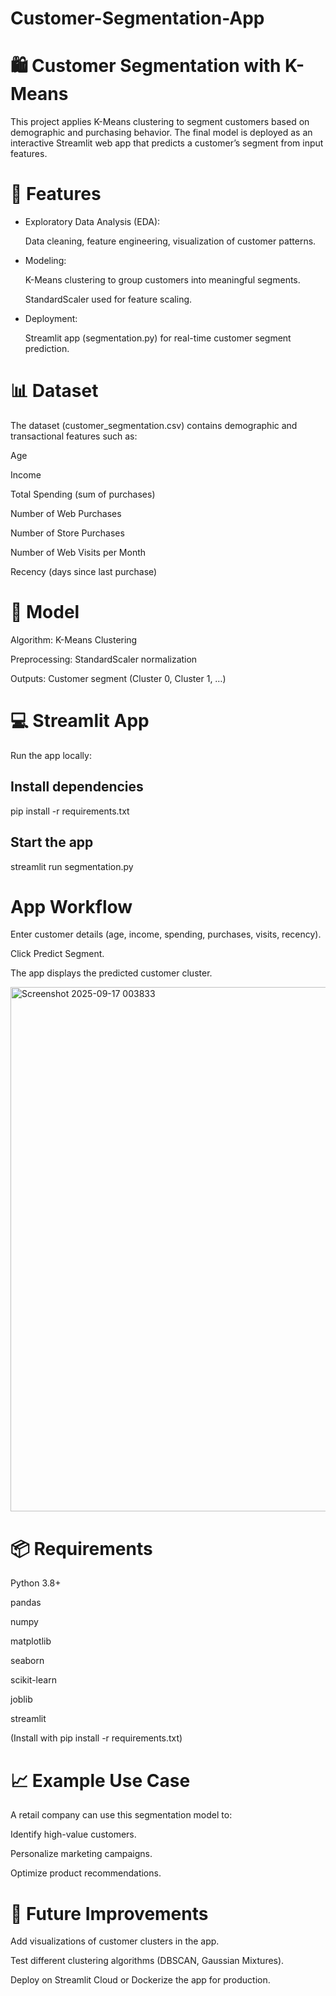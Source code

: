 # Customer-Segmentation-App
# 🛍️ Customer Segmentation with K-Means

This project applies K-Means clustering to segment customers based on demographic and purchasing behavior. The final model is deployed as an interactive Streamlit web app that predicts a customer’s segment from input features.

# 🚀 Features

* Exploratory Data Analysis (EDA):

  Data cleaning, feature engineering, visualization of customer patterns.

* Modeling:

  K-Means clustering to group customers into meaningful segments.

  StandardScaler used for feature scaling.

* Deployment:

  Streamlit app (segmentation.py) for real-time customer segment prediction.

# 📊 Dataset

The dataset (customer_segmentation.csv) contains demographic and transactional features such as:

Age

Income

Total Spending (sum of purchases)

Number of Web Purchases

Number of Store Purchases

Number of Web Visits per Month

Recency (days since last purchase)

# 🧠 Model

Algorithm: K-Means Clustering

Preprocessing: StandardScaler normalization

Outputs: Customer segment (Cluster 0, Cluster 1, …)

# 💻 Streamlit App

Run the app locally:

## Install dependencies
pip install -r requirements.txt

## Start the app
streamlit run segmentation.py

# App Workflow

Enter customer details (age, income, spending, purchases, visits, recency).

Click Predict Segment.

The app displays the predicted customer cluster.

<img width="806" height="839" alt="Screenshot 2025-09-17 003833" src="https://github.com/user-attachments/assets/9d264a18-af63-4620-8128-382d4ebc573b" />


# 📦 Requirements

Python 3.8+

pandas

numpy

matplotlib

seaborn

scikit-learn

joblib

streamlit

(Install with pip install -r requirements.txt)

# 📈 Example Use Case

A retail company can use this segmentation model to:

Identify high-value customers.

Personalize marketing campaigns.

Optimize product recommendations.

# 🔮 Future Improvements

Add visualizations of customer clusters in the app.

Test different clustering algorithms (DBSCAN, Gaussian Mixtures).

Deploy on Streamlit Cloud or Dockerize the app for production.

